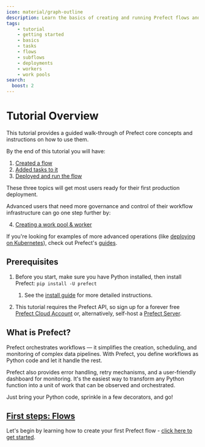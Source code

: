 ```yaml
---
icon: material/graph-outline
description: Learn the basics of creating and running Prefect flows and tasks.
tags:
    - tutorial
    - getting started
    - basics
    - tasks
    - flows
    - subflows
    - deployments
    - workers
    - work pools
search:
  boost: 2
---
```

# Tutorial Overview

This tutorial provides a guided walk-through of Prefect core concepts and instructions on how to use them.

By the end of this tutorial you will have:

1. [Created a flow](/tutorial/flows/)
2. [Added tasks to it](/tutorial/tasks/)
3. [Deployed and run the flow](/tutorial/deployments/)

These three topics will get most users ready for their first production deployment.

Advanced users that need more governance and control of their workflow infrastructure can go one step further by:

4. [Creating a work pool & worker](/tutorial/workers/)

If you're looking for examples of more advanced operations (like [deploying on Kubernetes](/guides/deployment/helm-worker/)), check out Prefect's [guides](/guides/).

## Prerequisites

1. Before you start, make sure you have Python installed, then install Prefect: `pip install -U prefect`
      1. See the [install guide](/getting-started/installation/) for more detailed instructions.

2. This tutorial requires the Prefect API, so sign up for a forever free [Prefect Cloud Account](https://app.prefect.cloud/) or, alternatively, self-host a [Prefect Server](/host/).

## What is Prefect?

Prefect orchestrates workflows — it simplifies the creation, scheduling, and monitoring of complex data pipelines. With Prefect, you define workflows as Python code and let it handle the rest.

Prefect also provides error handling, retry mechanisms, and a user-friendly dashboard for monitoring. It's the easiest way to transform any Python function into a unit of work that can be observed and orchestrated.

Just bring your Python code, sprinkle in a few decorators, and go!

## [First steps: Flows](/tutorial/flows/)

Let's begin by learning how to create your first Prefect flow - [click here to get started](/tutorial/flows/).
